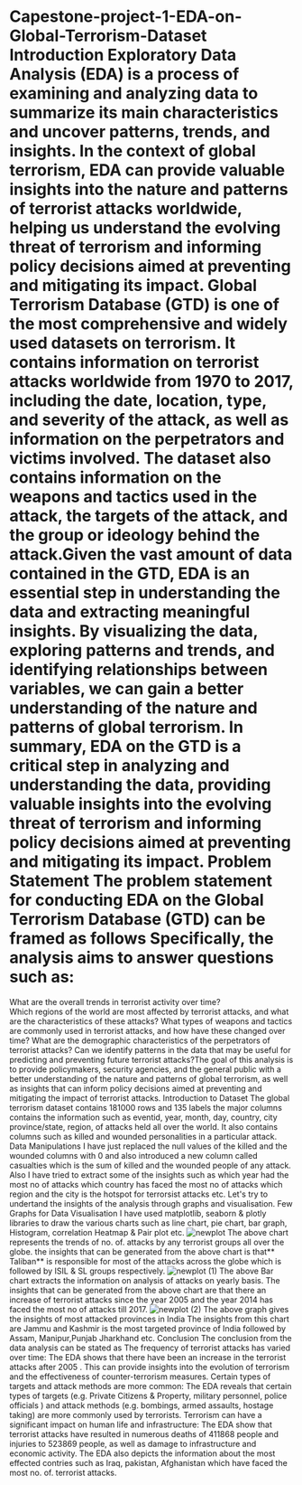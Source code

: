 # Capestone-project-1-EDA-on-Global-Terrorism-Dataset                                                                                                                                                                                                                                                                                                                                                                                                                                                                                                                                                                                                                                                                                                                                                                                                                                                                                                                                                                                           Introduction                                                                                                                                                            Exploratory Data Analysis (EDA) is a process of examining and analyzing data to summarize its main characteristics and uncover patterns, trends, and insights. In the context of global terrorism, EDA can provide valuable insights into the nature and patterns of terrorist attacks worldwide, helping us understand the evolving threat of terrorism and informing policy decisions aimed at preventing and mitigating its impact. Global Terrorism Database (GTD) is one of the most comprehensive and widely used datasets on terrorism. It contains information on terrorist attacks worldwide from 1970 to 2017, including the date, location, type, and severity of the attack, as well as information on the perpetrators and victims involved. The dataset also contains information on the weapons and tactics used in the attack, the targets of the attack, and the group or ideology behind the attack.Given the vast amount of data contained in the GTD, EDA is an essential step in understanding the data and extracting meaningful insights. By visualizing the data, exploring patterns and trends, and identifying relationships between variables, we can gain a better understanding of the nature and patterns of global terrorism. In summary, EDA on the GTD is a critical step in analyzing and understanding the data, providing valuable insights into the evolving threat of terrorism and informing policy decisions aimed at preventing and mitigating its impact.                                                                                                                                                                                                                                                                                                                                                                                                                                                                                                                                                                   Problem Statement                                                                                                                                                        The problem statement for conducting EDA on the Global Terrorism Database (GTD) can be framed as follows                                                               Specifically, the analysis aims to answer questions such as:                                                                                                                     
What are the overall trends in terrorist activity over time?                                                                                                            
Which regions of the world are most affected by terrorist attacks, and what are the characteristics of these attacks?
What types of weapons and tactics are commonly used in terrorist attacks, and how have these changed over time?
What are the demographic characteristics of the perpetrators of terrorist attacks?
Can we identify patterns in the data that may be useful for predicting and preventing future terrorist attacks?The goal of this analysis is to provide policymakers, security agencies, and the general public with a better understanding of the nature and patterns of global terrorism, as well as insights that can inform policy decisions aimed at preventing and mitigating the impact of terrorist attacks.                                                                                                                                                                                                                                                                                                                                                                                                                                            Introduction to Dataset                                                                                                                                                  The global terrorism dataset contains 181000 rows and 135 labels the major columns contains the information such as eventid, year, month, day, country, city province/state, region, of attacks held all over the world. It also contains columns such as killed and wounded personalities in a particular attack.                                                                                                                                                                                                                                                                                                                                                                    Data Manipulations                                                                                                                                                      I have just replaced the null values of the killed and the wounded columns with 0 and also introduced a new column called casualties which is the sum of killed and the wounded people of any attack. Also I have tried to extract some of the insights such as which year had the most no of attacks which country has faced the most no of attacks which region and the city is the hotspot for terrorsist attacks etc. Let's try to undertand the insights of the analysis through graphs and visualisation.                                                                                                                                                                              Few Graphs for Data Visualisation                                                                                                                                      I have used matplotlib, seaborn & plotly libraries to draw the various charts such as line chart, pie chart, bar graph, Histogram, correlation Heatmap & Pair plot etc.  ![newplot](https://user-images.githubusercontent.com/125723652/219847937-33174a99-7630-4d61-8183-801ab419b32e.png)                                                                                                                                                                                                                              The above chart represents the trends of no. of. attacks by any terrorist groups all over the globe.                                                                    the insights that can be generated from the above chart is that** Taliban** is responsible for most of the attacks across the globe which is followed by ISIL & SL groups respectively.                                                                                                                                                                                                                                                                                                                            ![newplot (1)](https://user-images.githubusercontent.com/125723652/219848243-f24ac1f7-be49-48d2-8d0e-91aabb998063.png)                                                  The above Bar chart extracts the information on analysis of attacks on yearly basis.                                                                                    The insights that can be generated from the above chart are that there an increase of terrorist attacks since the year 2005 and the year 2014 has faced the most no of attacks till 2017.                                                                                                                                                                                                                                                                                                                              ![newplot (2)](https://user-images.githubusercontent.com/125723652/219848392-ce269902-ad51-4c54-b0f9-33c9c5a6579d.png)                                                  The above graph gives the insights of most attacked provinces in India                                                                                                  The insights from this chart are Jammu and Kashmir is the most targeted province of India followed by Assam, Manipur,Punjab Jharkhand etc.                                                                                                                                                                                                                                                                                                                                                                              Conclusion                                                                                                                                                                                                                                                                                                                                      The conclusion from the data analysis can be stated as The frequency of terrorist attacks has varied over time: The EDA shows that there have been an increase in the terrorist attacks after 2005 . This can provide insights into the evolution of terrorism and the effectiveness of counter-terrorism measures. Certain types of targets and attack methods are more common: The EDA reveals that certain types of targets (e.g. Private Citizens & Property, military personnel, police officials ) and attack methods (e.g. bombings, armed assaults, hostage taking) are more commonly used by terrorists. Terrorism can have a significant impact on human life and infrastructure: The EDA show that terrorist attacks have resulted in numerous deaths of 411868 people and injuries to 523869 people, as well as damage to infrastructure and economic activity. The EDA also depicts the information about the most effected contries such as Iraq, pakistan, Afghanistan which have faced the most no. of. terrorist attacks.
